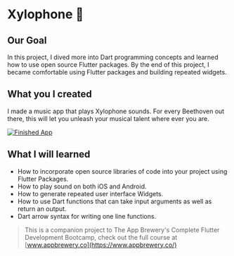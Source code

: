 
# Xylophone 🎹

## Our Goal

In this project, I dived more into Dart programming concepts and learned how to use open source Flutter packages. 
By the end of this project, I became comfortable using Flutter packages and building repeated widgets.


## What you I created

I made a music app that plays Xylophone sounds. For every Beethoven out there, this will let you unleash your musical talent where ever you are. 

[![Finished App](https://imgur.com/ZrTJqQg.gif)](https://www.youtube.com/watch?v=WgTgnK2PHAk)

## What I will learned

- How to incorporate open source libraries of code into your project using Flutter Packages.
- How to play sound on both iOS and Android.
- How to generate repeated user interface Widgets.
- How to use Dart functions that can take input arguments as well as return an output.
- Dart arrow syntax for writing one line functions.

>This is a companion project to The App Brewery's Complete Flutter Development Bootcamp, check out the full course at [www.appbrewery.co](https://www.appbrewery.co/)

